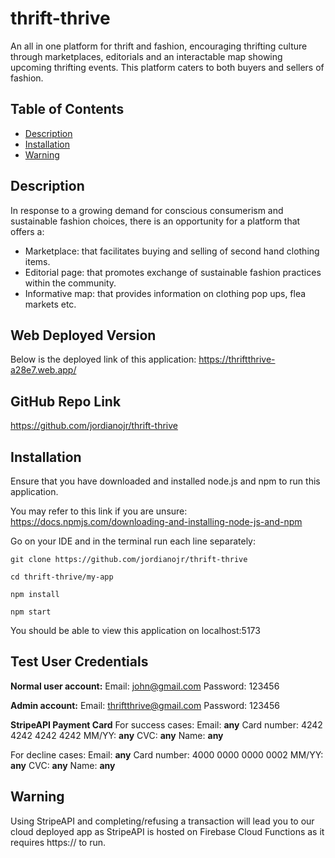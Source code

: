 # thrift-thrive

An all in one platform for thrift and fashion, encouraging thrifting culture through marketplaces, editorials and an interactable map showing upcoming thrifting events. This platform caters to both buyers and sellers of fashion.

## Table of Contents

- [Description](#description)
- [Installation](#installation)
- [Warning](#warning)

## Description

In response to a growing demand for conscious consumerism and sustainable fashion choices, there is an opportunity for a platform that offers a:

- Marketplace: that facilitates buying and selling of second hand clothing items.
- Editorial page: that promotes exchange of sustainable fashion practices within the community.
- Informative map: that provides information on clothing pop ups, flea markets etc.

## Web Deployed Version

Below is the deployed link of this application: 
https://thriftthrive-a28e7.web.app/

## GitHub Repo Link 

https://github.com/jordianojr/thrift-thrive

## Installation

Ensure that you have downloaded and installed node.js and npm to run this application. 

You may refer to this link if you are unsure:
https://docs.npmjs.com/downloading-and-installing-node-js-and-npm

Go on your IDE and in the terminal run each line separately:

```console
git clone https://github.com/jordianojr/thrift-thrive
```
```console
cd thrift-thrive/my-app
```
```console
npm install
```
```console
npm start
```

You should be able to view this application on localhost:5173

## Test User Credentials

**Normal user account:**
Email: john@gmail.com
Password: 123456

**Admin account:**
Email: thriftthrive@gmail.com
Password: 123456

**StripeAPI Payment Card**
For success cases:
Email: **any**
Card number: 4242 4242 4242 4242
MM/YY: **any**
CVC: **any**
Name: **any**

For decline cases:
Email: **any**
Card number: 4000 0000 0000 0002
MM/YY: **any**
CVC: **any**
Name: **any**

## Warning

Using StripeAPI and completing/refusing a transaction will lead you to our cloud deployed app as StripeAPI is hosted on Firebase Cloud Functions as it requires https:// to run.
